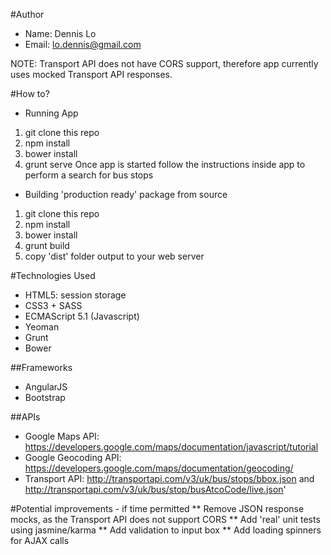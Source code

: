 #Author
* Name: Dennis Lo
* Email: lo.dennis@gmail.com

NOTE: Transport API does not have CORS support, therefore app currently uses mocked Transport API responses.

#How to?
* Running App
1. git clone this repo
2. npm install
3. bower install
4. grunt serve
Once app is started follow the instructions inside app to perform a search for bus stops

* Building 'production ready' package from source
1. git clone this repo
2. npm install
3. bower install
4. grunt build
5. copy 'dist' folder output to your web server

#Technologies Used
* HTML5: session storage
* CSS3 + SASS
* ECMAScript 5.1 (Javascript)
* Yeoman
* Grunt
* Bower

##Frameworks
* AngularJS
* Bootstrap

##APIs
* Google Maps API: https://developers.google.com/maps/documentation/javascript/tutorial
* Google Geocoding API: https://developers.google.com/maps/documentation/geocoding/
* Transport API: http://transportapi.com/v3/uk/bus/stops/bbox.json and http://transportapi.com/v3/uk/bus/stop/busAtcoCode/live.json'

#Potential improvements - if time permitted
** Remove JSON response mocks, as the Transport API does not support CORS
** Add 'real' unit tests using jasmine/karma
** Add validation to input box
** Add loading spinners for AJAX calls

